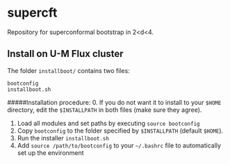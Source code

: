 # supercft

Repository for superconformal bootstrap in 2<d<4.

## Install on U-M Flux cluster

The folder `installboot/` contains two files:
```
bootconfig
installboot.sh
```

#####Installation procedure:
0. If you do not want it to install to your `$HOME` directory, edit the `$INSTALLPATH` in both files (make sure they agree).
1. Load all modules and set paths by executing `source bootconfig`
2. Copy `bootconfig` to the folder specified by `$INSTALLPATH` (default `$HOME`).
3. Run the installer `installboot.sh`
4. Add `source /path/to/bootconfig` to your `~/.bashrc` file to automatically set up the environment
